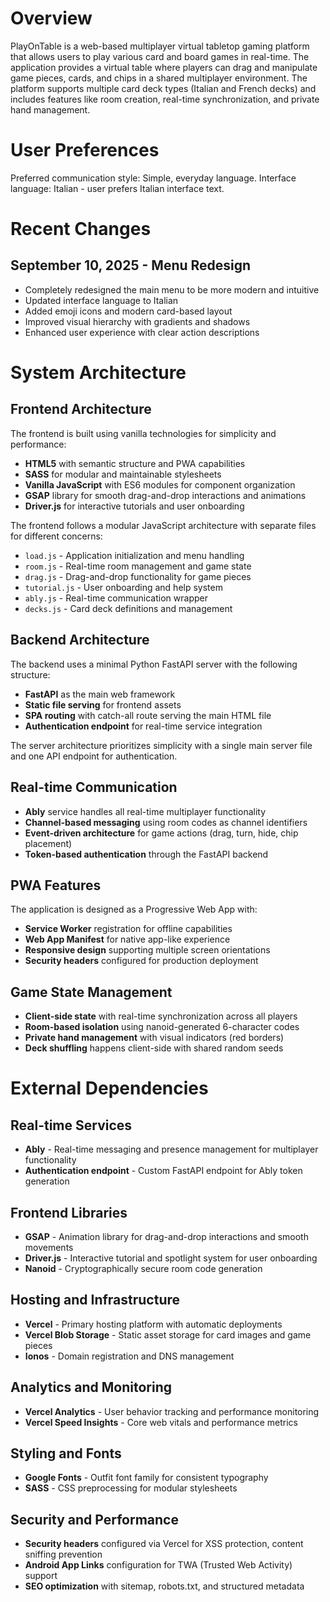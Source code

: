 # Overview

PlayOnTable is a web-based multiplayer virtual tabletop gaming platform that allows users to play various card and board games in real-time. The application provides a virtual table where players can drag and manipulate game pieces, cards, and chips in a shared multiplayer environment. The platform supports multiple card deck types (Italian and French decks) and includes features like room creation, real-time synchronization, and private hand management.

# User Preferences

Preferred communication style: Simple, everyday language.
Interface language: Italian - user prefers Italian interface text.

# Recent Changes

## September 10, 2025 - Menu Redesign
- Completely redesigned the main menu to be more modern and intuitive
- Updated interface language to Italian
- Added emoji icons and modern card-based layout
- Improved visual hierarchy with gradients and shadows
- Enhanced user experience with clear action descriptions

# System Architecture

## Frontend Architecture
The frontend is built using vanilla technologies for simplicity and performance:
- **HTML5** with semantic structure and PWA capabilities
- **SASS** for modular and maintainable stylesheets 
- **Vanilla JavaScript** with ES6 modules for component organization
- **GSAP** library for smooth drag-and-drop interactions and animations
- **Driver.js** for interactive tutorials and user onboarding

The frontend follows a modular JavaScript architecture with separate files for different concerns:
- `load.js` - Application initialization and menu handling
- `room.js` - Real-time room management and game state
- `drag.js` - Drag-and-drop functionality for game pieces
- `tutorial.js` - User onboarding and help system
- `ably.js` - Real-time communication wrapper
- `decks.js` - Card deck definitions and management

## Backend Architecture
The backend uses a minimal Python FastAPI server with the following structure:
- **FastAPI** as the main web framework
- **Static file serving** for frontend assets
- **SPA routing** with catch-all route serving the main HTML file
- **Authentication endpoint** for real-time service integration

The server architecture prioritizes simplicity with a single main server file and one API endpoint for authentication.

## Real-time Communication
- **Ably** service handles all real-time multiplayer functionality
- **Channel-based messaging** using room codes as channel identifiers
- **Event-driven architecture** for game actions (drag, turn, hide, chip placement)
- **Token-based authentication** through the FastAPI backend

## PWA Features
The application is designed as a Progressive Web App with:
- **Service Worker** registration for offline capabilities
- **Web App Manifest** for native app-like experience
- **Responsive design** supporting multiple screen orientations
- **Security headers** configured for production deployment

## Game State Management
- **Client-side state** with real-time synchronization across all players
- **Room-based isolation** using nanoid-generated 6-character codes
- **Private hand management** with visual indicators (red borders)
- **Deck shuffling** happens client-side with shared random seeds

# External Dependencies

## Real-time Services
- **Ably** - Real-time messaging and presence management for multiplayer functionality
- **Authentication endpoint** - Custom FastAPI endpoint for Ably token generation

## Frontend Libraries
- **GSAP** - Animation library for drag-and-drop interactions and smooth movements
- **Driver.js** - Interactive tutorial and spotlight system for user onboarding
- **Nanoid** - Cryptographically secure room code generation

## Hosting and Infrastructure
- **Vercel** - Primary hosting platform with automatic deployments
- **Vercel Blob Storage** - Static asset storage for card images and game pieces
- **Ionos** - Domain registration and DNS management

## Analytics and Monitoring
- **Vercel Analytics** - User behavior tracking and performance monitoring
- **Vercel Speed Insights** - Core web vitals and performance metrics

## Styling and Fonts
- **Google Fonts** - Outfit font family for consistent typography
- **SASS** - CSS preprocessing for modular stylesheets

## Security and Performance
- **Security headers** configured via Vercel for XSS protection, content sniffing prevention
- **Android App Links** configuration for TWA (Trusted Web Activity) support
- **SEO optimization** with sitemap, robots.txt, and structured metadata